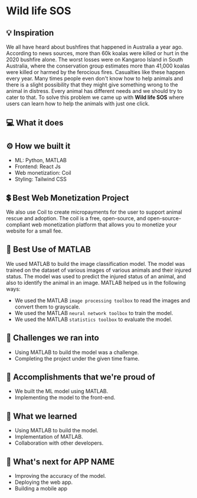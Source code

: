 # Wild life SOS

## 💡 Inspiration
We all have heard about bushfires that happened in Australia a year ago. According to news sources, more than 60k koalas were killed or hurt in the 2020 bushfire alone. The worst losses were on Kangaroo Island in South Australia, where the conservation group estimates more than 41,000 koalas were killed or harmed by the ferocious fires.
Casualties like these happen every year. Many times people even don't know how to help animals and there is a slight possibility that they might give something wrong to the animal in distress. Every animal has different needs and we should try to cater to that.
To solve this problem we came up with **Wild life SOS** where users can 
learn how to help the animals with just one click.

## 💻 What it does

## ⚙️ How we built it

- ML: Python, MATLAB
- Frontend: React Js
- Web monetization: Coil
- Styling: Tailwind CSS

## 💲 Best Web Monetization Project

We also use Coil to create micropayments for the user to support animal rescue and adoption. The coil is a free, open-source, and open-source-compliant web monetization platform that allows you to monetize your website for a small fee.

## 🤖 Best Use of MATLAB

We used MATLAB to build the image classification model. The model was trained on the dataset of various images of various animals and their injured status. The model was used to predict the injured status of an animal, and also to identify the animal in an image. MATLAB helped us in the following ways:

- We used the MATLAB `image processing toolbox` to read the images and convert them to grayscale.
- We used the MATLAB `neural network toolbox` to train the model.
- We used the MATLAB `statistics toolbox` to evaluate the model.

## 🧠 Challenges we ran into

- Using MATLAB to build the model was a challenge.
- Completing the project under the given time frame.

## 🏅 Accomplishments that we're proud of

- We built the ML model using MATLAB.
- Implementing the model to the front-end.

## 📖 What we learned

- Using MATLAB to build the model.
- Implementation of MATLAB.
- Collaboration with other developers.

## 🚀 What's next for APP NAME

- Improving the accuracy of the model.
- Deploying the web app.
- Building a mobile app
